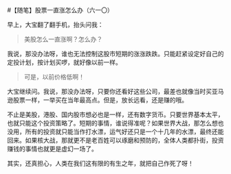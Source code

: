 #【随笔】股票一直涨怎么办（六一〇）

早上，大宝翻了翻手机，抬头问我：

> 美股怎么一直涨啊？怎么办？

我说，那没办法呀，谁也无法控制这股市短期的涨涨跌跌。只能赶紧设定好自己的定投计划，按计划买啰，就好像以前一样。

> 可是，以前价格低啊！

大宝继续问。我说，那没办法呀，只要你还看好这些公司，最差也就像当时买亚马逊股票一样，一举买在当年最高点。但是，放长远看，还是赚的哦。

不止是美股，港股、国内股市想必也是一样，还有数字货币。只要世界基本太平，也就只能这个投资策略了。短期的事情，谁说得准呢？如果世界大战，那怎么想也没用，所有的投资就只能当作打水漂，运气好还只是一个十几年的水漂，最终还能回来。如果核大战，那就更不是老百姓可以琢磨和预防的，全体人类都扑街，投资赚钱的事情也就更是虚幻一场了。

其实，还真担心，人类在我们这有限的有生之年，就把自己作死了呀！